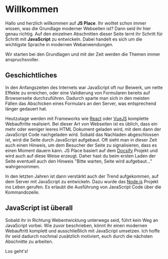 # Willkommen

Hallo und herzlich willkommen auf **JS Place**. Ihr wolltet schon immer wissen, was die Grundlage moderner Webseiten ist?
Dann seid ihr hier genau richtig. Auf den einzelnen Abschnitten dieser Seite lernt ihr Schritt für Schritt mit **JavaScript**
zu entwickeln. Dabei handelt es sich um die wichtigste Sprache in modernen Webanwendungen.

Wir starten bei den Grundlagen und mit der Zeit werden die Themen immer anspruchsvoller.

## Geschichtliches

In den Anfangszeiten des Internets war JavaScript oft nur Beiwerk, um nette Effekte zu erreichen, oder eine Validierung von Formularen bereits auf Browserseite durchzuführen. Dadurch sparte man sich in den meisten Fällen das Abschicken eines Formulars an den Server, was entsprechend länger gedauert hat.

Heutzutage werden mit Frameworks wie [React](https://reactjs.org/) oder [VueJS](https://vuejs.org/) komplette Webauftritte realisiert. Bei dieser Art von Webseiten ist es üblich, dass ein mehr oder weniger leeres HTML Dokument geladen wird, mit dem dann der JavaScript Code nachgeladen wird. Sobald das Nachladen abgeschlossen ist, wird die Seite durch JavaScript aufgebaut. Oft sieht man in dieser Zeit auch einen Hinweis, um dem Besucher der Seite zu signalisieren, dass es einen Moment dauern kann. JS Place basiert auf dem [Docsify](https://docsify.js.org) Projekt und wird auch auf diese Weise erzeugt. Daher hast du beim ersten Laden der Seite eventuell auch den Hinweis "Bitte warten, Seite wird aufgebaut..." wahrgenommen.

In den letzten Jahren ist dann verstärkt auch der Trend aufgekommen, auf dem Server mit JavaScript zu entwickeln. Dazu wurde das [Node.js](https://nodejs.org) Projekt ins Leben gerufen. Es erlaubt die Ausführung von JavaScript Code über die Kommandozeile.

## JavaScript ist überall

Sobald ihr in Richtung Webentwicklung unterwegs seid, führt kein Weg an JavaScript vorbei. Wie zuvor beschrieben, könnt ihr einen modernen Webauftritt komplett und ausschließlich mit JavaScript umsetzen. Ich hoffe ihr seid dadurch nochmal zusätzlich motiviert, euch durch die nächsten Abschnitte zu arbeiten.

Los geht's!